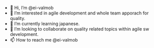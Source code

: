 - 👋 Hi, I’m @ei-valmob
- 👀 I’m interested in agile development and whole team apporach for quality.
- 🌱 I’m currently learning japanese.
- 💞️ I’m looking to collaborate on quality related topics within agile sw development.
- 📫 How to reach me @ei-valmob

<!---
ei-valmob/ei-valmob is a ✨ special ✨ repository because its `README.md` (this file) appears on your GitHub profile.
You can click the Preview link to take a look at your changes.
--->
